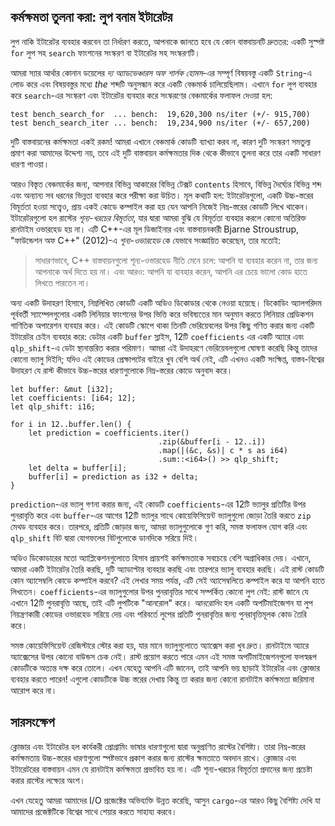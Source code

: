 ## কর্মক্ষমতা তুলনা করা: লুপ বনাম ইটারেটর

লুপ নাকি ইটারেটর ব্যবহার করবেন তা নির্ধারণ করতে, আপনাকে জানতে হবে যে কোন বাস্তবায়নটি দ্রুততর: একটি সুস্পষ্ট `for` লুপ সহ `search` ফাংশনের সংস্করণ বা ইটারেটর সহ সংস্করণটি।

আমরা স্যার আর্থার কোনান ডয়েলের _দ্য অ্যাডভেঞ্চারস অফ শার্লক হোমস_-এর সম্পূর্ণ বিষয়বস্তু একটি `String`-এ লোড করে এবং বিষয়বস্তুর মধ্যে _the_ শব্দটি অনুসন্ধান করে একটি বেঞ্চমার্ক চালিয়েছিলাম। এখানে `for` লুপ ব্যবহার করে `search`-এর সংস্করণ এবং ইটারেটর ব্যবহার করে সংস্করণের বেঞ্চমার্কের ফলাফল দেওয়া হল:

```text
test bench_search_for  ... bench:  19,620,300 ns/iter (+/- 915,700)
test bench_search_iter ... bench:  19,234,900 ns/iter (+/- 657,200)
```

দুটি বাস্তবায়নের কর্মক্ষমতা একই রকম! আমরা এখানে বেঞ্চমার্ক কোডটি ব্যাখ্যা করব না, কারণ দুটি সংস্করণ সমতুল্য প্রমাণ করা আমাদের উদ্দেশ্য নয়, তবে এই দুটি বাস্তবায়ন কর্মক্ষমতার দিক থেকে কীভাবে তুলনা করে তার একটি সাধারণ ধারণা পাওয়া।

আরও বিস্তৃত বেঞ্চমার্কের জন্য, আপনার বিভিন্ন আকারের বিভিন্ন টেক্সট `contents` হিসাবে, বিভিন্ন দৈর্ঘ্যের বিভিন্ন শব্দ এবং অন্যান্য সব ধরনের ভিন্নতা ব্যবহার করে পরীক্ষা করা উচিত। মূল কথাটি হল: ইটারেটরগুলো, একটি উচ্চ-স্তরের বিমূর্ততা হওয়া সত্ত্বেও, প্রায় একই কোডে কম্পাইল করা হয় যেন আপনি নিজেই নিম্ন-স্তরের কোডটি লিখে থাকেন। ইটারেটরগুলো হল রাস্টের _শূন্য-খরচের বিমূর্ততা_, যার দ্বারা আমরা বুঝি যে বিমূর্ততা ব্যবহার করলে কোনো অতিরিক্ত রানটাইম ওভারহেড হয় না। এটি C++-এর মূল ডিজাইনার এবং বাস্তবায়নকারী Bjarne Stroustrup, "ফাউন্ডেশন অফ C++" (2012)-এ _শূন্য-ওভারহেড_ কে যেভাবে সংজ্ঞায়িত করেছেন, তার মতোই:

> সাধারণভাবে, C++ বাস্তবায়নগুলো শূন্য-ওভারহেড নীতি মেনে চলে: আপনি যা ব্যবহার করেন না, তার জন্য আপনাকে অর্থ দিতে হয় না। এবং আরও: আপনি যা ব্যবহার করেন, আপনি এর চেয়ে ভালো কোড হাতে লিখতে পারতেন না।

অন্য একটি উদাহরণ হিসাবে, নিম্নলিখিত কোডটি একটি অডিও ডিকোডার থেকে নেওয়া হয়েছে। ডিকোডিং অ্যালগরিদম পূর্ববর্তী স্যাম্পেলগুলোর একটি লিনিয়ার ফাংশনের উপর ভিত্তি করে ভবিষ্যতের মান অনুমান করতে লিনিয়ার প্রেডিকশন গাণিতিক অপারেশন ব্যবহার করে। এই কোডটি স্কোপে থাকা তিনটি ভেরিয়েবলের উপর কিছু গণিত করার জন্য একটি ইটারেটর চেইন ব্যবহার করে: ডেটার একটি `buffer` স্লাইস, 12টি `coefficients` এর একটি অ্যারে এবং `qlp_shift`-এ ডেটা স্থানান্তরিত করার পরিমাণ। আমরা এই উদাহরণে ভেরিয়েবলগুলো ঘোষণা করেছি কিন্তু তাদের কোনো ভ্যালু দিইনি; যদিও এই কোডের প্রেক্ষাপটের বাইরে খুব বেশি অর্থ নেই, এটি এখনও একটি সংক্ষিপ্ত, বাস্তব-বিশ্বের উদাহরণ যে রাস্ট কীভাবে উচ্চ-স্তরের ধারণাগুলোকে নিম্ন-স্তরের কোডে অনুবাদ করে।

```rust,ignore
let buffer: &mut [i32];
let coefficients: [i64; 12];
let qlp_shift: i16;

for i in 12..buffer.len() {
    let prediction = coefficients.iter()
                                 .zip(&buffer[i - 12..i])
                                 .map(|(&c, &s)| c * s as i64)
                                 .sum::<i64>() >> qlp_shift;
    let delta = buffer[i];
    buffer[i] = prediction as i32 + delta;
}
```

`prediction`-এর ভ্যালু গণনা করার জন্য, এই কোডটি `coefficients`-এর 12টি ভ্যালুর প্রতিটির উপর পুনরাবৃত্তি করে এবং `buffer`-এর আগের 12টি ভ্যালুর সাথে কোয়েফিসিয়েন্ট ভ্যালুগুলো জোড়া তৈরি করতে `zip` মেথড ব্যবহার করে। তারপরে, প্রতিটি জোড়ার জন্য, আমরা ভ্যালুগুলোকে গুণ করি, সমস্ত ফলাফল যোগ করি এবং `qlp_shift` বিট দ্বারা যোগফলের বিটগুলোকে ডানদিকে সরিয়ে দিই।

অডিও ডিকোডারের মতো অ্যাপ্লিকেশনগুলোতে হিসাব প্রায়শই কর্মক্ষমতাকে সবচেয়ে বেশি অগ্রাধিকার দেয়। এখানে, আমরা একটি ইটারেটর তৈরি করছি, দুটি অ্যাডাপ্টার ব্যবহার করছি এবং তারপরে ভ্যালু ব্যবহার করছি। এই রাস্ট কোডটি কোন অ্যাসেম্বলি কোডে কম্পাইল করবে? এই লেখার সময় পর্যন্ত, এটি সেই অ্যাসেম্বলিতে কম্পাইল করে যা আপনি হাতে লিখতেন। `coefficients`-এর ভ্যালুগুলোর উপর পুনরাবৃত্তির সাথে সম্পর্কিত কোনো লুপ নেই: রাস্ট জানে যে এখানে 12টি পুনরাবৃত্তি আছে, তাই এটি লুপটিকে "আনরোল" করে। _আনরোলিং_ হল একটি অপটিমাইজেশন যা লুপ নিয়ন্ত্রণকারী কোডের ওভারহেড সরিয়ে দেয় এবং পরিবর্তে লুপের প্রতিটি পুনরাবৃত্তির জন্য পুনরাবৃত্তিমূলক কোড তৈরি করে।

সমস্ত কোয়েফিসিয়েন্ট রেজিস্টারে স্টোর করা হয়, যার মানে ভ্যালুগুলোতে অ্যাক্সেস করা খুব দ্রুত। রানটাইমে অ্যারে অ্যাক্সেসের উপর কোনো বাউন্ডস চেক নেই। রাস্ট প্রয়োগ করতে পারে এমন এই সমস্ত অপটিমাইজেশনগুলো ফলস্বরূপ কোডটিকে অত্যন্ত দক্ষ করে তোলে। এখন যেহেতু আপনি এটি জানেন, তাই আপনি ভয় ছাড়াই ইটারেটর এবং ক্লোজার ব্যবহার করতে পারেন! এগুলো কোডটিকে উচ্চ স্তরের দেখায় কিন্তু তা করার জন্য কোনো রানটাইম কর্মক্ষমতা জরিমানা আরোপ করে না।

## সারসংক্ষেপ

ক্লোজার এবং ইটারেটর হল কার্যকরী প্রোগ্রামিং ভাষার ধারণাগুলো দ্বারা অনুপ্রাণিত রাস্টের বৈশিষ্ট্য। তারা নিম্ন-স্তরের কর্মক্ষমতায় উচ্চ-স্তরের ধারণাগুলো স্পষ্টভাবে প্রকাশ করার জন্য রাস্টের ক্ষমতাতে অবদান রাখে। ক্লোজার এবং ইটারেটরের বাস্তবায়ন এমন যে রানটাইম কর্মক্ষমতা প্রভাবিত হয় না। এটি শূন্য-খরচের বিমূর্ততা প্রদানের জন্য প্রচেষ্টা করার রাস্টের লক্ষ্যের অংশ।

এখন যেহেতু আমরা আমাদের I/O প্রজেক্টের অভিব্যক্তি উন্নত করেছি, আসুন `cargo`-এর আরও কিছু বৈশিষ্ট্য দেখি যা আমাদের প্রজেক্টটিকে বিশ্বের সাথে শেয়ার করতে সাহায্য করবে।
